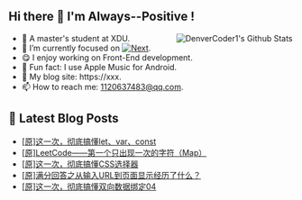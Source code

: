 ## Hi there 👋 I'm Always--Positive !
<div>
  <img alt="DenverCoder1's Github Stats" src="https://denvercoder1-github-readme-stats.vercel.app/api?username=qq1120637483&show_icons=true&count_private=true&theme=react&hide_border=true&hide_title=true&bg_color=1F222E&title_color=F85D7F&icon_color=F8D866" align= "right" />

- 🎒 A master's student at XDU. 
- 🔬 I’m currently focused on [![Next](https://img.shields.io/badge/-Next-brightgreen)](https://). 
- 😋 I enjoy working on Front-End development.
- 🎵 Fun fact: I use Apple Music for Android.
- 📝 My blog site: https://xxx.
- 📫 How to reach me:  1120637483@qq.com.
</div>  


## 📕 Latest Blog Posts

<!-- BLOG-POST-LIST:START -->
- [[原]这一次，彻底搞懂let、var、const](https://blog.csdn.net/sinat_41696687/article/details/123081581)
- [[原]LeetCode——第一个只出现一次的字符（Map）](https://blog.csdn.net/sinat_41696687/article/details/123061225)
- [[原]这一次，彻底搞懂CSS选择器](https://blog.csdn.net/sinat_41696687/article/details/123050355)
- [[原]满分回答之从输入URL到页面显示经历了什么？](https://blog.csdn.net/sinat_41696687/article/details/123027047)
- [[原]这一次，彻底搞懂双向数据绑定04](https://blog.csdn.net/sinat_41696687/article/details/123014161)
<!-- BLOG-POST-LIST:END -->









